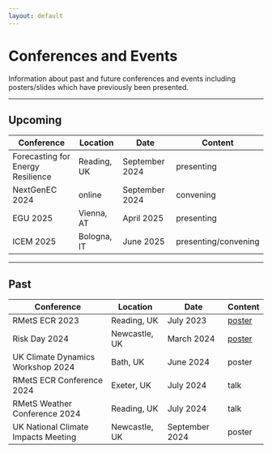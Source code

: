 ```yaml
---
layout: default
---
```


# Conferences and Events

Information about past and future conferences and events including posters/slides which have previously been presented.

---

## Upcoming

Conference | Location | Date | Content
---------|-------|--------|--------
Forecasting for Energy Resilience | Reading, UK | September 2024 | presenting
NextGenEC 2024 | online | September 2024 | convening
EGU 2025 | Vienna, AT | April 2025 | presenting
ICEM 2025 | Bologna, IT | June 2025 | presenting/convening

---

## Past

Conference | Location | Date | Content
---------|-------|--------|--------
RMetS ECR 2023 | Reading, UK | July 2023 | [poster](RMetS_Poster_Final_BWH.pdf)
Risk Day 2024 | Newcastle, UK | March 2024 | [poster](Risk_Day_Poster_BWH_Final.pdf)
UK Climate Dynamics Workshop 2024 | Bath, UK | June 2024 | poster
RMetS ECR Conference 2024 | Exeter, UK | July 2024 | talk
RMetS Weather Conference 2024 | Reading, UK | July 2024 | talk
UK National Climate Impacts Meeting | Newcastle, UK | September 2024 | poster
